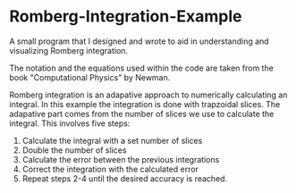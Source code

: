 # Romberg-Integration-Example
A small program that I designed and wrote to aid in understanding and visualizing Romberg integration. 

The notation and the equations used within the code are taken from the book "Computational Physics" by Newman. 

Romberg integration is an adapative approach to numerically calculating an integral. In this example the integration is done with trapzoidal slices. The adapative part comes from the number of slices we use to calculate the integral. This involves five steps:

1) Calculate the integral with a set number of slices
2) Double the number of slices
3) Calculate the error between the previous integrations
4) Correct the integration with the calculated error
5) Repeat steps 2-4 until the desired accuracy is reached. 
